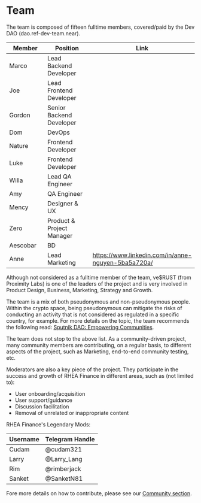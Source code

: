 # Team

The team is composed of fifteen fulltime members, covered/paid by the Dev DAO (dao.ref-dev-team.near).

<table><thead><tr><th width="181">Member</th><th width="302.42297650130547">Position</th><th>Link</th></tr></thead><tbody><tr><td>Marco</td><td>Lead Backend Developer</td><td></td></tr><tr><td>Joe</td><td>Lead Frontend Developer</td><td></td></tr><tr><td>Gordon</td><td>Senior Backend Developer</td><td></td></tr><tr><td>Dom</td><td>DevOps</td><td></td></tr><tr><td>Nature</td><td>Frontend Developer</td><td></td></tr><tr><td>Luke</td><td>Frontend Developer</td><td></td></tr><tr><td>Willa</td><td>Lead QA Engineer</td><td></td></tr><tr><td>Amy</td><td>QA Engineer</td><td></td></tr><tr><td>Mency</td><td>Designer &#x26; UX</td><td></td></tr><tr><td>Zero</td><td>Product &#x26; Project Manager</td><td></td></tr><tr><td>Aescobar</td><td>BD</td><td></td></tr><tr><td>Anne</td><td>Lead Marketing</td><td><a href="https://www.linkedin.com/in/anne-nguyen-5ba5a720a/">https://www.linkedin.com/in/anne-nguyen-5ba5a720a/</a></td></tr></tbody></table>

Although not considered as a fulltime member of the team, ve$RUST (from Proximity Labs) is one of the leaders of the project and is very involved in Product Design, Business, Marketing, Strategy and Growth.

The team is a mix of both pseudonymous and non-pseudonymous people. Within the crypto space, being pseudonymous can mitigate the risks of conducting an activity that is not considered as regulated in a specific country, for example. For more details on the topic, the team recommends the following read: [Sputnik DAO: Empowering Communities](https://medium.com/sputnikdao/sputnik-dao-empowering-communities-e55ac65f4433).

The team does not stop to the above list. As a community-driven project, many community members are contributing, on a regular basis, to different aspects of the project, such as Marketing, end-to-end community testing, etc.&#x20;

Moderators are also a key piece of the project. They participate in the success and growth of RHEA Finance in different areas, such as (not limited to):

* User onboarding/acquisition
* User support/guidance
* Discussion facilitation
* Removal of unrelated or inappropriate content

RHEA Finance's Legendary Mods:

| Username | Telegram Handle |
| -------- | --------------- |
| Cudam    | @cudam321       |
| Larry    | @Larry\_Lang    |
| Rim      | @rimberjack     |
| Sanket   | @SanketN81      |

Fore more details on how to contribute, please see our [Community section](community.md).
